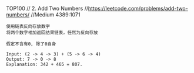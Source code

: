 TOP100
// 2. Add Two Numbers
//https://leetcode.com/problems/add-two-numbers/
//Medium  4389:1071

```
使用链表反向存放数字
将两个数字相加返回结果链表，任然为反向存放

假定不含有0, 除了0自身

Input: (2 -> 4 -> 3) + (5 -> 6 -> 4)
Output: 7 -> 0 -> 8
Explanation: 342 + 465 = 807.
```
